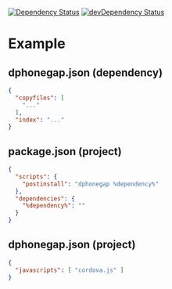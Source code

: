 [![Dependency Status](https://david-dm.org/dnode/dphonegap.svg)](https://david-dm.org/dnode/dphonegap)
[![devDependency Status](https://david-dm.org/dnode/dphonegap/dev-status.svg)](https://david-dm.org/dnode/dphonegap#info=devDependencies)

# Example
## dphonegap.json (dependency)
```json
{
  "copyfiles": [
    "..."
  ],
  "index": "..."
}
```
## package.json (project)
```json
{
  "scripts": {
    "postinstall": "dphonegap %dependency%"
  },
  "dependencies": {
    "%dependency%": ""
  }
}
```
## dphonegap.json (project)
```json
{
  "javascripts": [ "cordova.js" ]
}
```
